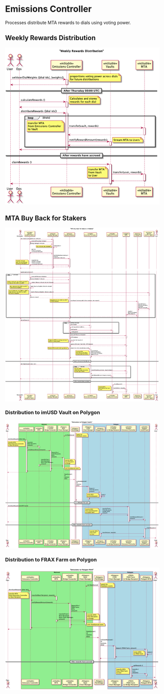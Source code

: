 # Emissions Controller

Processes distribute MTA rewards to dials using voting power.

## Weekly Rewards Distribution

![Weekly Rewards Emissions](./weeklyEmissions.png)

## MTA Buy Back for Stakers

![Weekly Rewards Emissions](./buyBackForStakers.png)

### Distribution to imUSD Vault on Polygon

![Polygon Bridge imUSD Vault](./polygonBridge_vimUSD.png)

### Distribution to FRAX Farm on Polygon

![Polygon Bridge FRAX](./polygonBridge_frax.png)